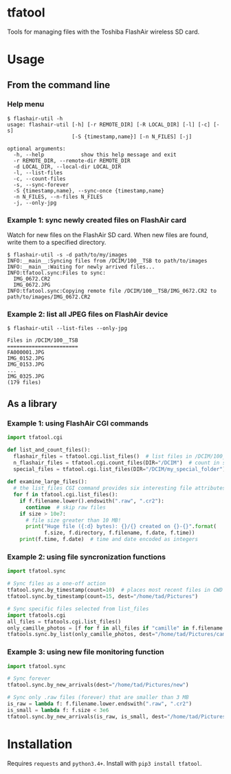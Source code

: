 # tfatool
Tools for managing files with the Toshiba FlashAir wireless SD card.

# Usage
## From the command line
### Help menu
```
$ flashair-util -h
usage: flashair-util [-h] [-r REMOTE_DIR] [-R LOCAL_DIR] [-l] [-c] [-s]
                     [-S {timestamp,name}] [-n N_FILES] [-j]

optional arguments:
  -h, --help            show this help message and exit
  -r REMOTE_DIR, --remote-dir REMOTE_DIR
  -d LOCAL_DIR, --local-dir LOCAL_DIR
  -l, --list-files
  -c, --count-files
  -s, --sync-forever
  -S {timestamp,name}, --sync-once {timestamp,name}
  -n N_FILES, --n-files N_FILES
  -j, --only-jpg
```

### Example 1: sync newly created files on FlashAir card
Watch for new files on the FlashAir SD card. When new files are found,
write them to a specified directory.

```
$ flashair-util -s -d path/to/my/images 
INFO:__main__:Syncing files from /DCIM/100__TSB to path/to/images
INFO:__main__:Waiting for newly arrived files...
INFO:tfatool.sync:Files to sync:
  IMG_0672.CR2
  IMG_0672.JPG
INFO:tfatool.sync:Copying remote file /DCIM/100__TSB/IMG_0672.CR2 to path/to/images/IMG_0672.CR2
```


### Example 2: list all JPEG files on FlashAir device
```
$ flashair-util --list-files --only-jpg

Files in /DCIM/100__TSB
=======================
FA000001.JPG
IMG_0152.JPG
IMG_0153.JPG
...
IMG_0325.JPG
(179 files)
```

## As a library
### Example 1: using FlashAir CGI commands

```python
import tfatool.cgi

def list_and_count_files():
  flashair_files = tfatool.cgi.list_files()  # list files in /DCIM/100__TSB by default
  n_flashair_files = tfatool.cgi.count_files(DIR="/DCIM")  # count in specific directory
  special_files = tfatool.cgi.list_files(DIR="/DCIM/my_special_folder")
  
def examine_large_files():
  # the list_files CGI command provides six interesting file attributes
  for f in tfatool.cgi.list_files():
    if f.filename.lower().endswith(".raw", ".cr2"):
      continue  # skip raw files
    if size > 10e7:
      # file size greater than 10 MB!
      print("Huge file ({:d} bytes): {}/{} created on {}-{}".format(
            f.size, f.directory, f.filename, f.date, f.time))
    print(f.time, f.date)  # time and date encoded as integers
```

### Example 2: using file syncronization functions

```python
import tfatool.sync

# Sync files as a one-off action
tfatool.sync.by_timestamp(count=10)  # places most recent files in CWD by default
tfatool.sync.by_timestamp(count=15, dest="/home/tad/Pictures")

# Sync specific files selected from list_files
import tfatools.cgi
all_files = tfatools.cgi.list_files()
only_camille_photos = [f for f in all_files if "camille" in f.filename.lower()]
tfatools.sync.by_list(only_camille_photos, dest="/home/tad/Pictures/camille")
```

### Example 3: using new file monitoring function
```python
import tfatool.sync

# Sync forever
tfatool.sync.by_new_arrivals(dest="/home/tad/Pictures/new")

# Sync only .raw files (forever) that are smaller than 3 MB
is_raw = lambda f: f.filename.lower.endswith(".raw", ".cr2")
is_small = lambda f: f.size < 3e6
tfatool.sync.by_new_arrivals(is_raw, is_small, dest="/home/tad/Pictures/raw")
```

# Installation
Requires `requests` and `python3.4+`. Install with `pip3 install tfatool`.
